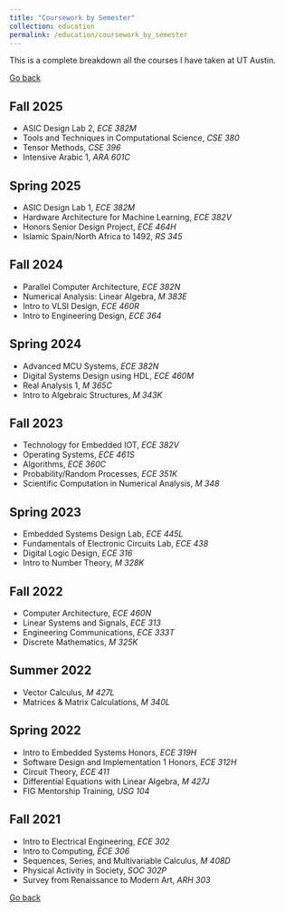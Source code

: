 ```yaml
---
title: "Coursework by Semester"
collection: education
permalink: /education/coursework_by_semester
---
```


This is a complete breakdown all the courses I have taken at UT Austin.

[Go back](../education/)

Fall 2025
------
- ASIC Design Lab 2, _ECE 382M_
- Tools and Techniques in Computational Science, _CSE 380_
- Tensor Methods, _CSE 396_
- Intensive Arabic 1, _ARA 601C_

Spring 2025
------
- ASIC Design Lab 1, _ECE 382M_
- Hardware Architecture for Machine Learning, _ECE 382V_
- Honors Senior Design Project, _ECE 464H_
- Islamic Spain/North Africa to 1492, _RS 345_

Fall 2024
------
- Parallel Computer Architecture, _ECE 382N_
- Numerical Analysis: Linear Algebra, _M 383E_
- Intro to VLSI Design, _ECE 460R_
- Intro to Engineering Design, _ECE 364_

Spring 2024
------
- Advanced MCU Systems, _ECE 382N_
- Digital Systems Design using HDL, _ECE 460M_
- Real Analysis 1, _M 365C_
- Intro to Algebraic Structures, _M 343K_

Fall 2023
------
- Technology for Embedded IOT, _ECE 382V_
- Operating Systems, _ECE 461S_
- Algorithms, _ECE 360C_
- Probability/Random Processes, _ECE 351K_
- Scientific Computation in Numerical Analysis, _M 348_

Spring 2023
------
- Embedded Systems Design Lab, _ECE 445L_
- Fundamentals of Electronic Circuits Lab, _ECE 438_
- Digital Logic Design, _ECE 316_
- Intro to Number Theory, _M 328K_

Fall 2022
------
- Computer Architecture, _ECE 460N_
- Linear Systems and Signals, _ECE 313_
- Engineering Communications, _ECE 333T_
- Discrete Mathematics, _M 325K_

Summer 2022
------
- Vector Calculus, _M 427L_
- Matrices & Matrix Calculations, _M 340L_

Spring 2022
------
- Intro to Embedded Systems Honors, _ECE 319H_
- Software Design and Implementation 1 Honors, _ECE 312H_
- Circuit Theory, _ECE 411_
- Differential Equations with Linear Algebra, _M 427J_
- FIG Mentorship Training, _USG 104_

Fall 2021
------
- Intro to Electrical Engineering, _ECE 302_
- Intro to Computing, _ECE 306_
- Sequences, Series, and Multivariable Calculus, _M 408D_
- Physical Activity in Society, _SOC 302P_
- Survey from Renaissance to Modern Art, _ARH 303_

[Go back](../education/)